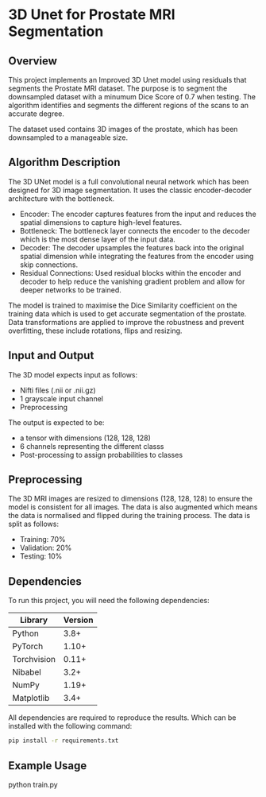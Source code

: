# 3D Unet for Prostate MRI Segmentation

## Overview

This project implements an Improved 3D Unet model using residuals that segments the Prostate MRI dataset. The purpose is to segment the downsampled dataset with a minumum Dice Score of 0.7 when testing. The algorithm identifies and segments the different regions of the scans to an accurate degree.

The dataset used contains 3D images of the prostate, which has been downsampled to a manageable size.

## Algorithm Description

The 3D UNet model is a full convolutional neural network which has been designed for 3D image segmentation. It uses the classic encoder-decoder architecture with the bottleneck.

- Encoder: The encoder captures features from the input and reduces the spatial dimensions to capture high-level features.
- Bottleneck: The bottleneck layer connects the encoder to the decoder which is the most dense layer of the input data.
- Decoder: The decoder upsamples the features back into the original spatial dimension while integrating the features from the encoder using skip connections.
- Residual Connections: Used residual blocks within the encoder and decoder to help reduce the vanishing gradient problem and allow for deeper networks to be trained.

The model is trained to maximise the Dice Similarity coefficient on the training data which is used to get accurate segmentation of the prostate. Data transformations are applied to improve the robustness and prevent overfitting, these include rotations, flips and resizing.

## Input and Output

The 3D model expects input as follows:

- Nifti files (.nii or .nii.gz)
- 1 grayscale input channel
- Preprocessing

The output is expected to be:

- a tensor with dimensions (128, 128, 128)
- 6 channels representing the different classs
- Post-processing to assign probabilities to classes

## Preprocessing

The 3D MRI images are resized to dimensions (128, 128, 128) to ensure the model is consistent for all images.
The data is also augmented which means the data is normalised and flipped during the training process.
The data is split as follows:

- Training: 70%
- Validation: 20%
- Testing: 10%

## Dependencies

To run this project, you will need the following dependencies:

| Library     | Version |
| ----------- | ------- |
| Python      | 3.8+    |
| PyTorch     | 1.10+   |
| Torchvision | 0.11+   |
| Nibabel     | 3.2+    |
| NumPy       | 1.19+   |
| Matplotlib  | 3.4+    |

All dependencies are required to reproduce the results. Which can be installed with the following command:

```bash
pip install -r requirements.txt
```

## Example Usage

python train.py
